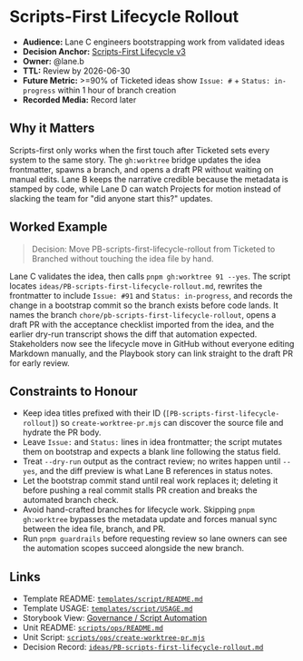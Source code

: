 # Scripts-First Lifecycle Rollout

- **Audience:** Lane C engineers bootstrapping work from validated ideas
- **Decision Anchor:** [Scripts-First Lifecycle v3](https://github.com/louis-pvs/plaincraft/blob/main/ideas/scripts-firstlifecycle-v3.md)
- **Owner:** @lane.b
- **TTL:** Review by 2026-06-30
- **Future Metric:** >=90% of Ticketed ideas show `Issue: #` + `Status: in-progress` within 1 hour of branch creation
- **Recorded Media:** Record later

## Why it Matters

Scripts-first only works when the first touch after Ticketed sets every system to the same story. The `gh:worktree` bridge updates the idea frontmatter, spawns a branch, and opens a draft PR without waiting on manual edits. Lane B keeps the narrative credible because the metadata is stamped by code, while Lane D can watch Projects for motion instead of slacking the team for "did anyone start this?" updates.

## Worked Example

> Decision: Move PB-scripts-first-lifecycle-rollout from Ticketed to Branched without touching the idea file by hand.

Lane C validates the idea, then calls `pnpm gh:worktree 91 --yes`. The script locates `ideas/PB-scripts-first-lifecycle-rollout.md`, rewrites the frontmatter to include `Issue: #91` and `Status: in-progress`, and records the change in a bootstrap commit so the branch exists before code lands. It names the branch `chore/pb-scripts-first-lifecycle-rollout`, opens a draft PR with the acceptance checklist imported from the idea, and the earlier dry-run transcript shows the diff that automation expected. Stakeholders now see the lifecycle move in GitHub without everyone editing Markdown manually, and the Playbook story can link straight to the draft PR for early review.

## Constraints to Honour

- Keep idea titles prefixed with their ID (`[PB-scripts-first-lifecycle-rollout]`) so `create-worktree-pr.mjs` can discover the source file and hydrate the PR body.
- Leave `Issue:` and `Status:` lines in idea frontmatter; the script mutates them on bootstrap and expects a blank line following the status field.
- Treat `--dry-run` output as the contract review; no writes happen until `--yes`, and the diff preview is what Lane B references in status notes.
- Let the bootstrap commit stand until real work replaces it; deleting it before pushing a real commit stalls PR creation and breaks the automated branch check.
- Avoid hand-crafted branches for lifecycle work. Skipping `pnpm gh:worktree` bypasses the metadata update and forces manual sync between the idea file, branch, and PR.
- Run `pnpm guardrails` before requesting review so lane owners can see the automation scopes succeed alongside the new branch.

## Links

- Template README: [`templates/script/README.md`](https://github.com/louis-pvs/plaincraft/blob/main/templates/script/README.md)
- Template USAGE: [`templates/script/USAGE.md`](https://github.com/louis-pvs/plaincraft/blob/main/templates/script/USAGE.md)
- Storybook View: [Governance / Script Automation](https://louis-pvs.github.io/plaincraft/storybook/?path=/docs/governance-script-automation--docs)
- Unit README: [`scripts/ops/README.md`](https://github.com/louis-pvs/plaincraft/blob/main/scripts/ops/README.md)
- Unit Script: [`scripts/ops/create-worktree-pr.mjs`](https://github.com/louis-pvs/plaincraft/blob/main/scripts/ops/create-worktree-pr.mjs)
- Decision Record: [`ideas/PB-scripts-first-lifecycle-rollout.md`](https://github.com/louis-pvs/plaincraft/blob/main/ideas/PB-scripts-first-lifecycle-rollout.md)
